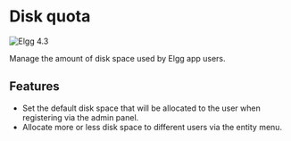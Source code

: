 Disk quota
====================
![Elgg 4.3](https://img.shields.io/badge/Elgg-4.3-green.svg?style=flat-square)

Manage the amount of disk space used by Elgg app users.

## Features

* Set the default disk space that will be allocated to the user when registering via the admin panel.
* Allocate more or less disk space to different users via the entity menu.
